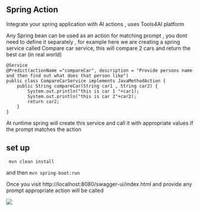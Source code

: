 ## Spring Action

Integrate your spring application with AI actions , uses Tools4AI platform 

Any Spring bean can be used as an action for matching prompt , you dont need to define it separately  , for example 
here we are creating a spring service called Compare car service, this will compare 2 cars and return the best car (in real world)

```
@Service
@Predict(actionName ="compareCar", description = "Provide persons name and then find out what does that person like")
public class CompareCarService implements JavaMethodAction {
    public String compareCar(String car1 , String car2) {
        System.out.println("this is car 1 "+car1);
        System.out.println("this is car 2"+car2);
        return car2;
    }
}

```

At runtime spring will create this service and call it with appropriate values if the prompt matches the action

## set up
``` mvn clean install```

and then
```mvn spring-boot:run```

Once you visit http://localhost:8080/swagger-ui/index.html and provide any prompt appropriate action will be called 


<img src="swagger.PNG">

